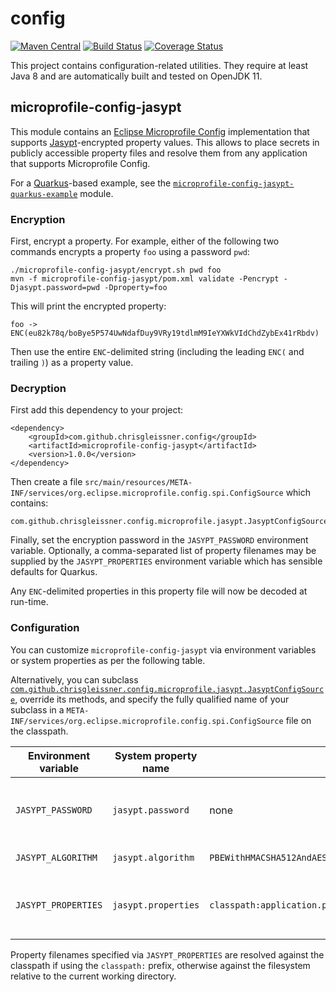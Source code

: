 # config

[![Maven Central](https://img.shields.io/maven-central/v/com.github.chrisgleissner.config/microprofile-config-jasypt)](https://search.maven.org/artifact/com.github.chrisgleissner.config/microprofile-config-jasypt/)
[![Build Status](https://travis-ci.com/chrisgleissner/config.svg?branch=master)](https://travis-ci.com/chrisgleissner/config)
[![Coverage Status](https://coveralls.io/repos/github/chrisgleissner/config/badge.svg?branch=master)](https://coveralls.io/github/chrisgleissner/config?branch=master)

This project contains configuration-related utilities. They require at least Java 8 and are automatically built and tested
on OpenJDK 11.

## microprofile-config-jasypt

This module contains an [Eclipse Microprofile Config](https://github.com/eclipse/microprofile-config) implementation 
that supports [Jasypt](http://www.jasypt.org)-encrypted property values. This allows to place secrets in publicly accessible 
property files and resolve them from any application that supports Microprofile Config.

For a [Quarkus](https://quarkus.io)-based example, see the [`microprofile-config-jasypt-quarkus-example`](https://github.com/chrisgleissner/config/tree/master/microprofile-config-jasypt-quarkus-example) module. 

### Encryption

First, encrypt a property. For example, either of the following two commands encrypts a property `foo` using a password `pwd`: 

```
./microprofile-config-jasypt/encrypt.sh pwd foo
mvn -f microprofile-config-jasypt/pom.xml validate -Pencrypt -Djasypt.password=pwd -Dproperty=foo
```

This will print the encrypted property:

```
foo -> ENC(eu82k78q/boBye5P574UwNdafDuy9VRy19tdlmM9IeYXWkVIdChdZybEx41rRbdv)
```

Then use the entire `ENC`-delimited string (including the leading `ENC(` and trailing `)`) as a property value.

### Decryption

First add this dependency to your project:
```
<dependency>
    <groupId>com.github.chrisgleissner.config</groupId>
    <artifactId>microprofile-config-jasypt</artifactId>
    <version>1.0.0</version>
</dependency>
```

Then create a file `src/main/resources/META-INF/services/org.eclipse.microprofile.config.spi.ConfigSource`
which contains:
```
com.github.chrisgleissner.config.microprofile.jasypt.JasyptConfigSource
```

Finally, set the encryption password in the `JASYPT_PASSWORD` environment variable. Optionally, a comma-separated list of property filenames
 may be supplied by the `JASYPT_PROPERTIES` environment variable which has sensible defaults for Quarkus.

Any `ENC`-delimited properties in this property file will now be decoded at run-time.

### Configuration

You can customize `microprofile-config-jasypt` via environment variables or system properties as per the following table.
 
Alternatively, you can subclass [`com.github.chrisgleissner.config.microprofile.jasypt.JasyptConfigSource`](https://github.com/chrisgleissner/config/blob/master/microprofile-config-jasypt/src/main/java/com/github/chrisgleissner/config/microprofile/jasypt/JasyptConfigSource.java),
override its methods, and specify the fully qualified name of your subclass in a 
`META-INF/services/org.eclipse.microprofile.config.spi.ConfigSource` file on the classpath. 

| Environment variable | System property name  | Default value  | Description |
|----------------------|-----------------------|----------------|--------------| 
| `JASYPT_PASSWORD` | `jasypt.password` | none | Password used for encrypting property values |
| `JASYPT_ALGORITHM` | `jasypt.algorithm` | `PBEWithHMACSHA512AndAES_256` | [Encryption algorithm](http://www.jasypt.org/cli.html#Listing_algorithms) |
| `JASYPT_PROPERTIES` | `jasypt.properties` | `classpath:application.properties,config/application.properties` | Comma-separated property filenames, see below.  |

Property filenames specified via `JASYPT_PROPERTIES` are resolved against the classpath if using the `classpath:` prefix, 
otherwise against the filesystem relative to the current working directory.
